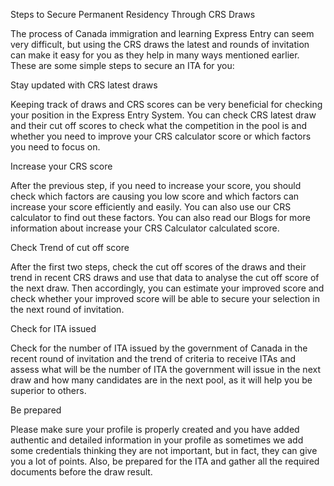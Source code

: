 Steps to Secure Permanent Residency Through CRS Draws

The process of Canada immigration and learning Express Entry can seem very difficult, but using the CRS draws the latest and rounds of invitation can make it easy for you as they help in many ways mentioned earlier. These are some simple steps to secure an ITA for you:

Stay updated with CRS latest draws

Keeping track of draws and CRS scores can be very beneficial for checking your position in the Express Entry System. You can check CRS latest draw and their cut off scores to check what the competition in the pool is and whether you need to improve your CRS calculator score or which factors you need to focus on.

Increase your CRS score

After the previous step, if you need to increase your score, you should check which factors are causing you low score and which factors can increase your score efficiently and easily. You can also use our CRS calculator to find out these factors. You can also read our Blogs for more information about increase your CRS Calculator calculated score.

Check Trend of cut off score 

After the first two steps, check the cut off scores of the draws and their trend in recent CRS draws and use that data to analyse the cut off score of the next draw. Then accordingly, you can estimate your improved score and check whether your improved score will be able to secure your selection in the next round of invitation.

Check for ITA issued

Check for the number of ITA issued by the government of Canada in the recent round of invitation and the trend of criteria to receive ITAs and assess what will be the number of ITA the government will issue in the next draw and how many candidates are in the next pool, as it will help you be superior to others.

Be prepared

Please make sure your profile is properly created and you have added authentic and detailed information in your profile as sometimes we add some credentials thinking they are not important, but in fact, they can give you a lot of points. Also, be prepared for the ITA and gather all the required documents before the draw result.
